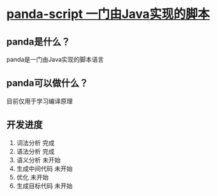 # [panda-script 一门由Java实现的脚本](http://www.bluslee.com)

## panda是什么？

panda是一门由Java实现的脚本语言

## panda可以做什么？

目前仅用于学习编译原理

## 开发进度

1. 词法分析 完成
2. 语法分析 完成
3. 语义分析 未开始
4. 生成中间代码 未开始
5. 优化 未开始
6. 生成目标代码 未开始